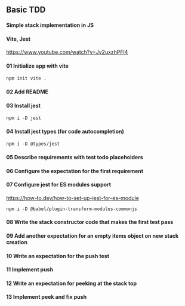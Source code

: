 ## Basic TDD

#### Simple stack implementation in JS

#### Vite, Jest

https://www.youtube.com/watch?v=Jv2uxzhPFl4

#### 01 Initialize app with vite

```
npm init vite .
```

#### 02 Add README

#### 03 Install jest

```
npm i -D jest
```

#### 04 Install jest types (for code autocompletion)

```
npm i -D @types/jest
```

#### 05 Describe requirements with test todo placeholders

#### 06 Configure the expectation for the first requirement

#### 07 Configure jest for ES modules support

https://how-to.dev/how-to-set-up-jest-for-es-module

```
npm i -D @babel/plugin-transform-modules-commonjs
```

#### 08 Write the stack constructor code that makes the first test pass

#### 09 Add another expectation for an empty items object on new stack creation

#### 10 Write an expectation for the push test

#### 11 Implement push

#### 12 Write an expectation for peeking at the stack top

#### 13 Implement peek and fix push
